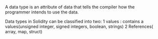 A data type is an attribute of data that tells the compiler how the programmer intends to use the data.

Data types in Solidity can be classified into two:
1 values : contains a values(unsigned integer, signed integers, boolean, strings)
2 References( array, map, struct)
